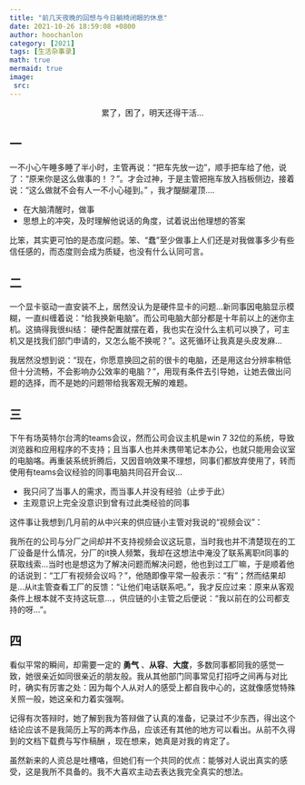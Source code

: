 ```yaml
---
title: "前几天夜晚的回想与今日躺椅闭眼的休息"
date: 2021-10-26 18:59:08 +0800
author: hoochanlon
category: [2021]
tags: [生活杂事录]
math: true
mermaid: true
image:
 src:
---
```


<p style="text-align:center">累了，困了，明天还得干活...</p> <!-- more -->

## 一

一不小心午睡多睡了半小时，主管再说：“把车先放一边”，顺手把车给了他，说了：“原来你是这么做事的！？”。才会过神，于是主管把拖车放入挡板侧边，接着说：“这么做就不会有人一不小心碰到。” ，我才醍醐灌顶….

* 在大脑清醒时，做事
* 思想上的冲突，及时理解他说话的角度，试着说出他理想的答案

比笨，其实更可怕的是态度问题。笨、“蠢”至少做事上人们还是对我做事多少有些信任感的，而态度则会成为质疑，也没有什么认同可言。

## 二

一个显卡驱动一直安装不上，居然没认为是硬件显卡的问题…新同事因电脑显示模糊，一直纠缠着说：“给我换新电脑”。而公司电脑大部分都是十年前以上的迷你主机。这搞得我很纠结： 硬件配置就摆在着，我也实在没什么主机可以换了，可主机又是找我们部门申请的，又怎么能不换呢？”。这死循环让我真是头皮发麻…

我居然没想到说：“现在，你愿意换回之前的很卡的电脑，还是用这台分辨率稍低但十分流畅，不会影响办公效率的电脑？”，用现有条件去引导她，让她去做出问题的选择，而不是她的问题带给我客观无解的难题。

## 三

下午有场英特尔台湾的teams会议，然而公司会议主机是win 7 32位的系统，导致浏览器和应用程序的不支持；且当事人也并未携带笔记本办公，也就只能用会议室的电脑咯。再重装系统折腾后，又因音响效果不理想，同事们都放弃使用了，转而使用有teams会议经验的同事电脑共同召开会议…

* 我只问了当事人的需求，而当事人并没有经验（止步于此）
* 主观意识上完全没意识到曾有过此类经验的同事

这件事让我想到几月前的从中兴来的供应链小主管对我说的“视频会议”：

我所在的公司与分厂之间却并不支持视频会议这玩意，当时我也并不清楚现在的工厂设备是什么情况，分厂的it换人频繁，我却在这想法中淹没了联系离职it同事的获取线索…当时也是想这为了解决问题而解决问题，他也到过工厂嘛，于是顺着他的话说到：“工厂有视频会议吗？”，他随即像平常一般表示：“有”；然而结果却是…从it主管查看工厂的反馈：“让他们电话联系吧。”，我才反应过来：原来从客观条件上根本就不支持这玩意…，供应链的小主管之后便说：“我以前在的公司都支持的呀…”。

## 四

看似平常的瞬间，却需要一定的 **勇气** 、**从容**、**大度**，多数同事都同我的感觉一致，她很亲近如同很亲近的朋友般。我从其他部门同事常见打招呼之间再与对比时，确实有厉害之处：因为每个人从对人的感受上都自我中心的，这就像感觉特殊关照一般，她这亲和力着实强啊。

记得有次答辩时，她了解到我为答辩做了认真的准备，记录过不少东西，得出这个结论应该不是我简历上写的两本作品，应该还有其他的地方可以看出。从前不久得到的文档下载费与写作稿酬 ，现在想来，她真是对我的肯定了。

虽然新来的人资总是吐槽咯，但她们有一个共同的优点：能够对人说出真实的感受，这是我所不具备的。我不大喜欢主动去表达我完全真实的想法。
